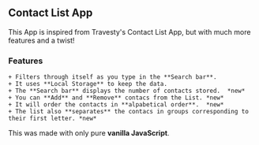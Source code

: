 ## Contact List App
This App is inspired from Travesty's Contact List App, but with much more features and a twist!
    
### Features  
    + Filters through itself as you type in the **Search bar**.  
    + It uses **Local Storage** to keep the data.  
    + The **Search bar** displays the number of contacts stored.  *new*  
    + You can **Add** and **Remove** contacs from the List. *new*  
    + It will order the contacts in **alpabetical order**.  *new*
    + The list also **separates** the contacs in groups corresponding to their first letter. *new*  
  
This was made with only pure **vanilla JavaScript**. 